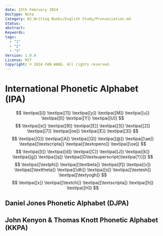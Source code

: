 ```yaml
---
date: 25th February 2024
Doctype: Note
Category: 02_Writing Books/English Study/Pronunciation.md
Status: 
abstract: 
Keywords: 
tags:
  - "1"
  - "2"
  - "3"
Version: 1.0.0
License: MIT
Copyright: © 2024 FAN WANG. All rights reserved.
---
```

# International Phonetic Alphabet (IPA)
$$
\textipa{[i]} \textipa{[1]} \textipa{[y]} \textipa{[M]} \textipa{[u]} \textipa{[I]} \textipa{[Y]} \textipa{[U]}
$$
$$
\textipa{[e]} \textipa{[9]} \textipa{[E]} \textipa{[3]} \textipa{[2]} \textipa{[7]} \textipa{[oe]} \textipa{[E]} \textipa{[3]}
$$
$$
\textipa{[G]} \textipa{[A]} \textipa{[Q]} \textipa{[@]} \textipa{[\ae]} \textipa{[\textscripta]} \textipa{[\textopeno]} \textipa{[\oe]}
$$
$$
\textipa{[t]} \textipa{[d]} \textipa{[C]} \textipa{[J]} \textipa{[k]} \textipa{[g]} \textipa{[q]} \textipa{[G\textsuperscript{\textipa{?}}]}
$$
$$
\textipa{[\textphi]} \textipa{[\textbeta]} \textipa{[f]} \textipa{[v]} \textipa{[\texttheta]} \textipa{[\dh]} \textipa{[s]} \textipa{[\textesh]} \textipa{[\textyogh]}
$$
$$
\textipa{[x]} \textipa{[\textchi]} \textipa{[\textscripta]} \textipa{[h]} \textipa{[H]}
$$



## Daniel Jones Phonetic Alphabet (DJPA)
## John Kenyon & Thomas Knott Phonetic Alphabet (KKPA)